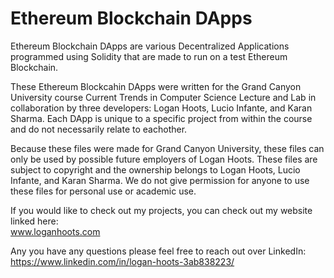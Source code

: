 # Ethereum Blockchain DApps #

Ethereum Blockchain DApps are various Decentralized Applications programmed using Solidity that are made to run on a test Ethereum Blockchain.

These Ethereum Blockcahin DApps were written for the Grand Canyon University course Current Trends in Computer Science Lecture and Lab in collaboration by three developers: Logan Hoots, Lucio Infante, and Karan Sharma. Each DApp is unique to a specific project from within the course and do not necessarily relate to eachother.

Because these files were made for Grand Canyon University, these files can only be used by possible future employers of Logan Hoots. These files are subject to copyright and the ownership belongs to Logan Hoots, Lucio Infante, and Karan Sharma. We do not give permission for anyone to use these files for personal use or academic use.

If you would like to check out my projects, you can check out my website linked here:\
 www.loganhoots.com

Any you have any questions please feel free to reach out over LinkedIn:\
  https://www.linkedin.com/in/logan-hoots-3ab838223/

